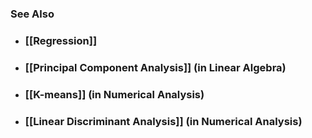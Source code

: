 ---
---

### See Also

- ### [[Regression]]

- ### [[Principal Component Analysis]] (in Linear Algebra)

- ### [[K-means]] (in Numerical Analysis)

- ### [[Linear Discriminant Analysis]] (in Numerical Analysis)